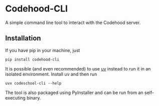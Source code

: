 Codehood-CLI
============

A simple command line tool to interact with the Codehood server.


Installation
------------

If you have pip in your machine, just

    pip install codehood-cli

It is possible (and even recommended) to use [uv](https://docs.astral.sh/uv/) instead
to run it in an isolated environment. Install uv and then run 

    uvx codeschool-cli --help

The tool is also packaged using PyInstaller and can be run from an self-executing
binary.
